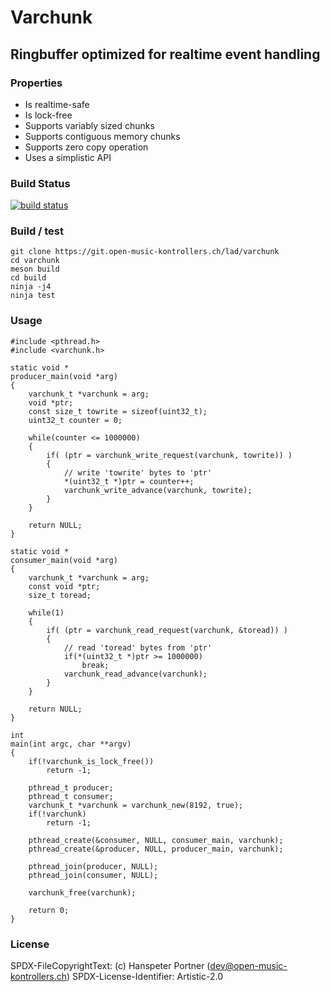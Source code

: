 # Varchunk

## Ringbuffer optimized for realtime event handling

### Properties

* Is realtime-safe
* Is lock-free
* Supports variably sized chunks
* Supports contiguous memory chunks
* Supports zero copy operation
* Uses a simplistic API

### Build Status

[![build status](https://gitlab.com/OpenMusicKontrollers/varchunk/badges/master/build.svg)](https://gitlab.com/OpenMusicKontrollers/varchunk/commits/master)

### Build / test

	git clone https://git.open-music-kontrollers.ch/lad/varchunk
	cd varchunk
	meson build
	cd build
	ninja -j4
	ninja test

### Usage

	#include <pthread.h>
	#include <varchunk.h>

	static void *
	producer_main(void *arg)
	{
		varchunk_t *varchunk = arg;
		void *ptr;
		const size_t towrite = sizeof(uint32_t);
		uint32_t counter = 0;

		while(counter <= 1000000)
		{
			if( (ptr = varchunk_write_request(varchunk, towrite)) )
			{
				// write 'towrite' bytes to 'ptr'
				*(uint32_t *)ptr = counter++;
				varchunk_write_advance(varchunk, towrite);
			}
		}

		return NULL;
	}

	static void *
	consumer_main(void *arg)
	{
		varchunk_t *varchunk = arg;
		const void *ptr;
		size_t toread;

		while(1)
		{
			if( (ptr = varchunk_read_request(varchunk, &toread)) )
			{
				// read 'toread' bytes from 'ptr'
				if(*(uint32_t *)ptr >= 1000000)
					break;
				varchunk_read_advance(varchunk);
			}
		}

		return NULL;
	}

	int
	main(int argc, char **argv)
	{
		if(!varchunk_is_lock_free())
			return -1;

		pthread_t producer;
		pthread_t consumer;
		varchunk_t *varchunk = varchunk_new(8192, true);
		if(!varchunk)
			return -1;

		pthread_create(&consumer, NULL, consumer_main, varchunk);
		pthread_create(&producer, NULL, producer_main, varchunk);

		pthread_join(producer, NULL);
		pthread_join(consumer, NULL);

		varchunk_free(varchunk);

		return 0;
	}

### License

SPDX-FileCopyrightText: (c) Hanspeter Portner (dev@open-music-kontrollers.ch)
SPDX-License-Identifier: Artistic-2.0
